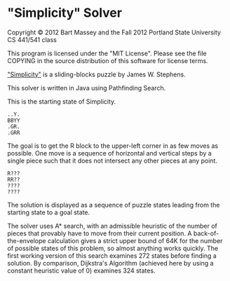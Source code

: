 # "Simplicity" Solver
Copyright © 2012 Bart Massey and the Fall 2012 Portland State University CS 441/541 class

This program is licensed under the "MIT License".
Please see the file COPYING in the source
distribution of this software for license terms.

["Simplicity"](http://www.puzzlebeast.com/slidingblock/index.html)
is a sliding-blocks puzzle by James W. Stephens.

This solver is written in Java using Pathfinding Search.

This is the starting state of Simplicity.

    ..Y.
    BBYY
    .GR.
    .GRR

The goal is to get the R block to the upper-left corner in
as few moves as possible. One move is a sequence of
horizontal and vertical steps by a single piece such that it
does not intersect any other pieces at any point.

    R???
    RR??
    ????
    ????

The solution is displayed as a sequence of puzzle states
leading from the starting state to a goal state.

The solver uses A* search, with an admissible heuristic of
the number of pieces that provably have to move from their
current position. A back-of-the-envelope calculation gives a
strict upper bound of 64K for the number of possible states
of this problem, so almost anything works quickly. The first
working version of this search examines 272 states before
finding a solution. By comparison, Dijkstra's Algorithm
(achieved here by using a constant heuristic value of 0)
examines 324 states.
